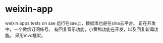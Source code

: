 weixin-app
==========

weixin apps tests on sae
运行在sae上，数据库也是在sina云平台。
正在开发中，一个微信订阅帐号。
有回复音乐功能，小黄鸭功能在开发，以及回复新闻功能。
采用mvc框架。
